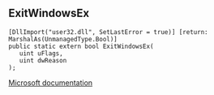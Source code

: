 ## ExitWindowsEx

```
[DllImport("user32.dll", SetLastError = true)] [return: MarshalAs(UnmanagedType.Bool)]
public static extern bool ExitWindowsEx(
   uint uFlags,
   uint dwReason
);
```

[Microsoft documentation](https://docs.microsoft.com/en-us/windows/win32/api/winuser/nf-winuser-exitwindowsex)
